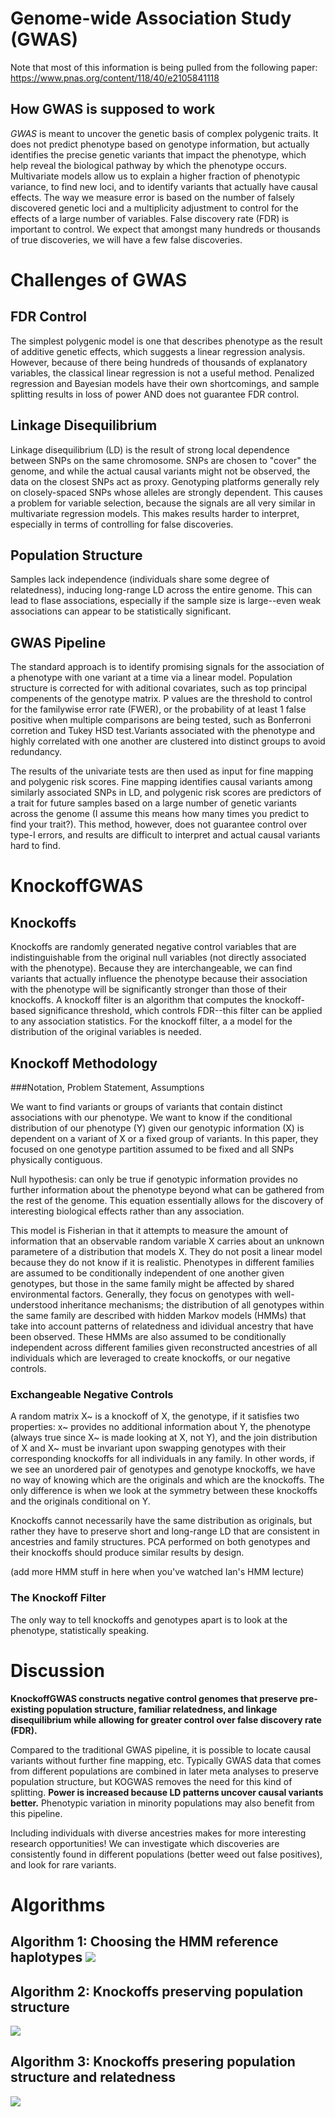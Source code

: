 # Genome-wide Association Study (GWAS)

Note that most of this information is being pulled from the following paper: <https://www.pnas.org/content/118/40/e2105841118>

## How GWAS is supposed to work

*GWAS* is meant to uncover the genetic basis of complex polygenic traits. It does not predict phenotype based on genotype information, but actually identifies the precise genetic variants that impact the phenotype, which help reveal the biological pathway by which the phenotype occurs. Multivariate models allow us to explain a higher fraction of phenotypic variance, to find new loci, and to identify variants that actually have causal effects. The way we measure error is based on the number of falsely discovered genetic loci and a multiplicity adjustment to control for the effects of a large number of variables. False discovery rate (FDR) is important to control. We expect that amongst many hundreds or thousands of true discoveries, we will have a few false discoveries.

# Challenges of GWAS

## FDR Control

The simplest polygenic model is one that describes phenotype as the result of additive genetic effects, which suggests a linear regression analysis. However, because of there being hundreds of thousands of explanatory variables, the classical linear regression is not a useful method. Penalized regression and Bayesian models have their own shortcomings, and sample splitting results in loss of power AND does not guarantee FDR control.

## Linkage Disequilibrium

Linkage disequilibrium (LD) is the result of strong local dependence between SNPs on the same chromosome. SNPs are chosen to "cover" the genome, and while the actual causal variants might not be observed, the data on the closest SNPs act as proxy. Genotyping platforms generally rely on closely-spaced SNPs whose alleles are strongly dependent. This causes a problem for variable selection, because the signals are all very similar in multivariate regression models. This makes results harder to interpret, especially in terms of controlling for false discoveries.

## Population Structure

Samples lack independence (individuals share some degree of relatedness), inducing long-range LD across the entire genome. This can lead to flase associations, especially if the sample size is large--even weak associations can appear to be statistically significant.

## GWAS Pipeline

The standard approach is to identify promising signals for the association of a phenotype with one variant at a time via a linear model. Population structure is corrected for with aditional covariates, such as top principal compenents of the genotype matrix. P values are the threshold to control for the familywise error rate (FWER), or the probability of at least 1 false positive when multiple comparisons are being tested, such as Bonferroni corretion and Tukey HSD test.Variants associated with the phenotype and highly correlated with one another are clustered into distinct groups to avoid redundancy.

The results of the univariate tests are then used as input for fine mapping and polygenic risk scores. Fine mapping identifies causal variants among similarly associated SNPs in LD, and polygenic risk scores are predictors of a trait for future samples based on a large number of genetic variants across the genome (I assume this means how many times you predict to find your trait?). This method, however, does not guarantee control over type-I errors, and results are difficult to interpret and actual causal variants hard to find.

# KnockoffGWAS

## Knockoffs

Knockoffs are randomly generated negative control variables that are indistinguishable from the original null variables (not directly associated with the phenotype). Because they are interchangeable, we can find variants that actually influence the phenotype because their association with the phenotype will be significantly stronger than those of their knockoffs. A knockoff filter is an algorithm that computes the knockoff-based significance threshold, which controls FDR--this filter can be applied to any association statistics. For the knockoff filter, a a model for the distribution of the original variables is needed.

## Knockoff Methodology

###Notation, Problem Statement, Assumptions

We want to find variants or groups of variants that contain distinct associations with our phenotype. We want to know if the conditional distribution of our phenotype (Y) given our genotypic information (X) is dependent on a variant of X or a fixed group of variants. In this paper, they focused on one genotype partition assumed to be fixed and all SNPs physically contiguous.

Null hypothesis: can only be true if genotypic information provides no further information about the phenotype beyond what can be gathered from the rest of the genome. This equation essentially allows for the discovery of interesting biological effects rather than any association.

This model is Fisherian in that it attempts to measure the amount of information that an observable random variable X carries about an unknown parametere of a distribution that models X. They do not posit a linear model because they do not know if it is realistic. Phenotypes in different families are assumed to be conditionally independent of one another given genotypes, but those in the same family might be affected by shared environmental factors. Generally, they focus on genotypes with well-understood inheritance mechanisms; the distribution of all genotypes within the same family are described with hidden Markov models (HMMs) that take into account patterns of relatedness and idividual ancestry that have been observed. These HMMs are also assumed to be conditionally independent across different families given reconstructed ancestries of all individuals which are leveraged to create knockoffs, or our negative controls.

### Exchangeable Negative Controls

A random matrix X\~ is a knockoff of X, the genotype, if it satisfies two properties: x\~ provides no additional information about Y, the phenotype (always true since X\~ is made looking at X, not Y), and the join distribution of X and X\~ must be invariant upon swapping genotypes with their corresponding knockoffs for all individuals in any family. In other words, if we see an unordered pair of genotypes and genotype knockoffs, we have no way of knowing which are the originals and which are the knockoffs. The only difference is when we look at the symmetry between these knockoffs and the originals conditional on Y.

Knockoffs cannot necessarily have the same distribution as originals, but rather they have to preserve short and long-range LD that are consistent in ancestries and family structures. PCA performed on both genotypes and their knockoffs should produce similar results by design.

(add more HMM stuff in here when you've watched Ian's HMM lecture)

### The Knockoff Filter

The only way to tell knockoffs and genotypes apart is to look at the phenotype, statistically speaking.

# Discussion

**KnockoffGWAS constructs negative control genomes that preserve pre-existing population structure, familiar relatedness, and linkage disequilibrium while allowing for greater control over false discovery rate (FDR).**

Compared to the traditional GWAS pipeline, it is possible to locate causal variants without further fine mapping, etc. Typically GWAS data that comes from different populations are combined in later meta analyses to preserve population structure, but KOGWAS removes the need for this kind of splitting. **Power is increased because LD patterns uncover causal variants better.** Phenotypic variation in minority populations may also benefit from this pipeline.

Including individuals with diverse ancestries makes for more interesting research opportunities! We can investigate which discoveries are consistently found in different populations (better weed out false positives), and look for rare variants.

# Algorithms

## Algorithm 1: Choosing the HMM reference haplotypes ![](algo1_KOGWAS.PNG)

## Algorithm 2: Knockoffs preserving population structure
![](algo2_KOGWAS.PNG)

## Algorithm 3: Knockoffs presering population structure and relatedness
![](algo3_KOGWAS.PNG)

